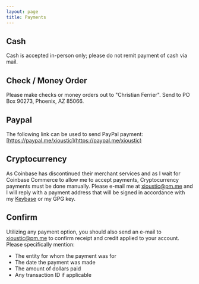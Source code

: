 ```yaml
---
layout: page
title: Payments
---
```


## Cash
Cash is accepted in-person only; please do not remit payment of cash via mail.

## Check / Money Order
Please make checks or money orders out to "Christian Ferrier". Send to PO Box 90273, Phoenix, AZ 85066.

## Paypal
The following link can be used to send PayPal payment: [https://paypal.me/xioustic](https://paypal.me/xioustic)

## Cryptocurrency
As Coinbase has discontinued their merchant services and as I wait for Coinbase Commerce to allow me to accept payments, Cryptocurrency payments must be done manually. Please e-mail me at [xioustic@pm.me](mailto:xioustic@pm.me) and I will reply with a payment address that will be signed in accordance with my [Keybase](https://xioustic.com/keybase.txt) or my GPG key.

## Confirm
Utilizing any payment option, you should also send an e-mail to [xioustic@pm.me](mailto:xioustic@pm.me) to confirm receipt and credit applied to your account. Please specifically mention:

- The entity for whom the payment was for
- The date the payment was made
- The amount of dollars paid
- Any transaction ID if applicable
